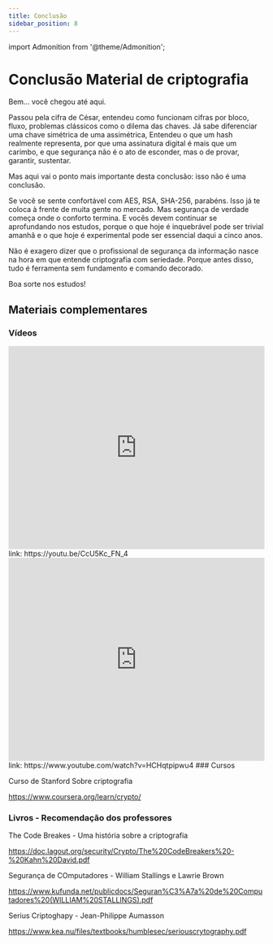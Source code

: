 ```yaml
---
title: Conclusão 
sidebar_position: 8
---
```

import Admonition from '@theme/Admonition';

# Conclusão Material de criptografia

Bem... você chegou até aqui.

Passou pela cifra de César, entendeu como funcionam cifras por bloco, fluxo, problemas clássicos como o dilema das chaves. Já sabe diferenciar uma chave simétrica de uma assimétrica, Entendeu o que um hash realmente representa, por que uma assinatura digital é mais que um carimbo, e que segurança não é o ato de esconder, mas o de provar, garantir, sustentar.

Mas aqui vai o ponto mais importante desta conclusão:
isso não é uma conclusão.

Se você se sente confortável com AES, RSA, SHA-256, parabéns. Isso já te coloca à frente de muita gente no mercado. Mas segurança de verdade começa onde o conforto termina. E vocês devem continuar se aprofundando nos estudos, porque o que hoje é inquebrável pode ser trivial amanhã e o que hoje é experimental pode ser essencial daqui a cinco anos.

Não é exagero dizer que o profissional de segurança da informação nasce na hora em que entende criptografia com seriedade. Porque antes disso, tudo é ferramenta sem fundamento e comando decorado.

Boa sorte nos estudos!

## Materiais complementares 

### Vídeos

<iframe
  width="100%"
  height="400"
  src="https://youtu.be/CcU5Kc_FN_4"
  title="Criptografia com fábio akita"
  frameBorder="0"
  allow="accelerometer; autoplay; clipboard-write; encrypted-media; gyroscope; picture-in-picture"
  allowFullScreen
></iframe>
link: https://youtu.be/CcU5Kc_FN_4

<iframe
  width="100%"
  height="400"
  src="https://www.youtube.com/watch?v=HCHqtpipwu4"
  title="Criptografia com fábio akita, parte 2"
  frameBorder="0"
  allow="accelerometer; autoplay; clipboard-write; encrypted-media; gyroscope; picture-in-picture"
  allowFullScreen
></iframe>
link: https://www.youtube.com/watch?v=HCHqtpipwu4
### Cursos

Curso de Stanford Sobre criptografia

https://www.coursera.org/learn/crypto/


### Livros - Recomendação dos professores

The Code Breakes - Uma história sobre a criptografia

https://doc.lagout.org/security/Crypto/The%20CodeBreakers%20-%20Kahn%20David.pdf

Segurança de COmputadores - William Stallings e Lawrie Brown

https://www.kufunda.net/publicdocs/Seguran%C3%A7a%20de%20Computadores%20(WILLIAM%20STALLINGS).pdf

Serius Criptoghapy - Jean-Philippe Aumasson

https://www.kea.nu/files/textbooks/humblesec/seriouscrytography.pdf
